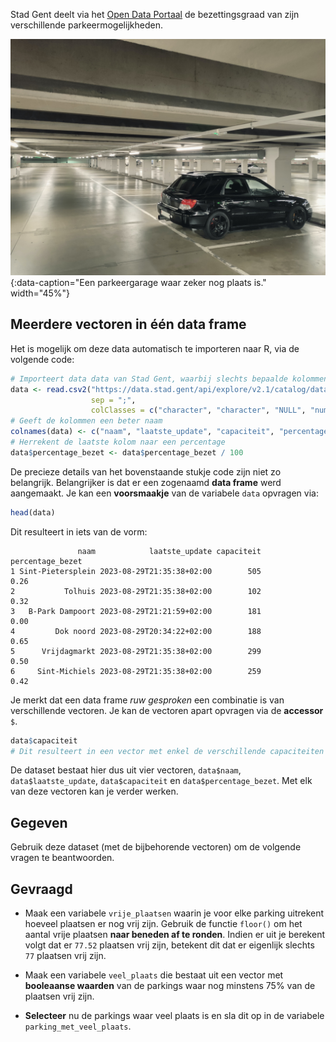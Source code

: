Stad Gent deelt via het <a href="https://data.stad.gent/explore/dataset/bezetting-parkeergarages-real-time" target="_blank">Open Data Portaal</a> de bezettingsgraad van zijn verschillende parkeermogelijkheden.

![Een parkeergarage waar zeker nog plaats is.](media/adrien-fu.jpg "Foto door Adrien Fu op Unsplash."){:data-caption="Een parkeergarage waar zeker nog plaats is." width="45%"}

## Meerdere vectoren in één data frame

Het is mogelijk om deze data automatisch te importeren naar R, via de volgende code:

```R
# Importeert data data van Stad Gent, waarbij slechts bepaalde kolommen geslecteerd worden
data <- read.csv2("https://data.stad.gent/api/explore/v2.1/catalog/datasets/bezetting-parkeergarages-real-time/exports/csv?lang=nl&timezone=Europe%2FBrussels&use_labels=true&delimiter=%3B",
                  sep = ";",
                  colClasses = c("character", "character", "NULL", "numeric", "numeric", rep("NULL", 14)) )
# Geeft de kolommen een beter naam
colnames(data) <- c("naam", "laatste_update", "capaciteit", "percentage_bezet")
# Herrekent de laatste kolom naar een percentage
data$percentage_bezet <- data$percentage_bezet / 100
```
De precieze details van het bovenstaande stukje code zijn niet zo belangrijk. Belangrijker is dat er een zogenaamd **data frame** werd aangemaakt.
Je kan een **voorsmaakje** van de variabele `data` opvragen via:

```R
head(data)
```

Dit resulteert in iets van de vorm:

```
               naam            laatste_update capaciteit percentage_bezet
1 Sint-Pietersplein 2023-08-29T21:35:38+02:00        505             0.26
2           Tolhuis 2023-08-29T21:35:38+02:00        102             0.32
3   B-Park Dampoort 2023-08-29T21:21:59+02:00        181             0.00
4         Dok noord 2023-08-29T20:34:22+02:00        188             0.65
5      Vrijdagmarkt 2023-08-29T21:35:38+02:00        299             0.50
6     Sint-Michiels 2023-08-29T21:35:38+02:00        259             0.42
```

Je merkt dat een data frame *ruw gesproken* een combinatie is van verschillende vectoren. Je kan de vectoren apart opvragen via de **accessor** `$`.

```R
data$capaciteit
# Dit resulteert in een vector met enkel de verschillende capaciteiten
```

De dataset bestaat hier dus uit vier vectoren, `data$naam`, `data$laatste_update`, `data$capaciteit` en `data$percentage_bezet`. Met elk van deze vectoren kan je verder werken.

## Gegeven

Gebruik deze dataset (met de bijbehorende vectoren) om de volgende vragen te beantwoorden.

## Gevraagd

- Maak een variabele `vrije_plaatsen` waarin je voor elke parking uitrekent hoeveel plaatsen er nog vrij zijn. Gebruik de functie `floor()` om het aantal vrije plaatsen **naar beneden af te ronden**. Indien er uit je berekent volgt dat er `77.52` plaatsen vrij zijn, betekent dit dat er eigenlijk slechts `77` plaatsen vrij zijn.

- Maak een variabele `veel_plaats` die bestaat uit een vector met **booleaanse waarden** van de parkings waar nog minstens 75% van de plaatsen vrij zijn.

- **Selecteer** nu de parkings waar veel plaats is en sla dit op in de variabele `parking_met_veel_plaats`.